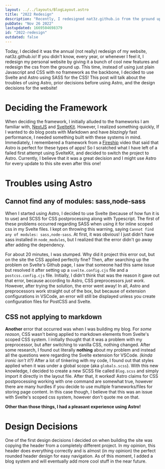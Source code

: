 ```yaml
---
layout: ../../layouts/BlogLayout.astro
title: "2022 Redesign"
description: "Recently, I redesigned nat3z.github.io from the ground up. This is what happened."
pubDate: "Nov 26 2022"
lastupdated: 1669504698379
id: "2022-redesign"
outdated: false
---
```


Today, I decided it was the annual (not really) redesign of my website, nat3z.github.io! If you didn't know, every year, or whenever I feel it, I redesign my personal website by giving it a bunch of cool new features and redesign the css from the ground up.
This time, instead of using just plain Javascript and CSS with no framework as the backbone, I decided to use Svelte and
Astro using SASS for the CSS! This post will talk about the troubles of using Astro, prior decisions before using Astro, and the design decisions for the website!

# Deciding the Framework

When deciding the framework, I initially alluded to the frameworks I am familiar with, [NextJS](https://nextjs.org/) and [SvelteKit](https://kit.svelte.dev). However, I realized something quickly, If I wanted to do blog posts with Markdown and have _blazingly_ fast performance, I needed something built with these systems in mind. Immediately, I remembered a framework from a [Fireship](https://www.youtube.com/watch?v=gxBkghlglTg) video that said that Astro is perfect for these types of apps! So I scratched what I have left of a failed first attempt using SvelteKit, and decided to switch the project to Astro. Currently, I believe that it was a great decision and I might use Astro for every update to this site even after this one!

# Troubles using Astro

## Cannot find any of modules: sass,node-sass
When I started using Astro, I decided to use Svelte (because of how fun it is to use) and SCSS for CSS postprocessing along with Typescript. The first of these problems occurred regarding SASS when using it for inline scoped css in my Svelte files. I kept on throwing this warning, saying `Cannot find any of modules: sass,node-sass`. At first, it was obvious! I just didn't have sass installed in `node_modules`, but I realized that the error didn't go away after adding the dependency.

For about 20 minutes, I was stumped. Why did it project this error out, but on the site the CSS applied perfectly fine? Then, after searching up the problem on Svelte's Github page, I saw that someone had this same issue but resolved it after setting up a `svelte.config.cjs` file and a `postcss.config.cjs` file. Initially, I didn't think that was the reason it gave out that error, because according to Astro, CSS preprocessors _just work_. However, after trying the solution, the error went away! In all, Astro and preprocessors work straight out of the box, but because of extension configurations in VSCode, an error will still be displayed unless you create configuration files for PostCSS and Svelte.

## CSS not applying to markdown

**Another** error that occurred was when I was building my blog. For _some reason_, CSS wasn't being applied to markdown elements from Svelte's scoped CSS system. I initially thought that it was a problem with my preprocessor, but after switching to vanilla CSS, nothing changed. After some research, I found out literally **nothing** about my problem and instead all the questions were regarding the Svelte extension for VSCode. *(kinda ironic isn't it?)* After a lot of tinkering with my code, I found out that styles applied when it was under a global scope (aka `globals.scss`). With this new knowledge, I decided to create a new SCSS file called `Blog.scss` and simply import it directly in the layout file. After that, it worked! Astro claims for CSS postprocessing working with one command are somewhat true, however there are many hurdles if you decide to use multiple frameworks/files for storing page content. In this case though, I believe that this was an issue with Svelte's scoped css system, however don't quote me on that.

**Other than those things, I had a pleasant experience using Astro!**

# Design Decisions

One of the first design decisions I decided on when building the site was copying the header from a completely different project. In my opinion, this header does everything correctly and is almost (in my opinion) the perfect rounded header design for easy navigation. As of this moment, I added a blog system and will eventually add more cool stuff in the near future.